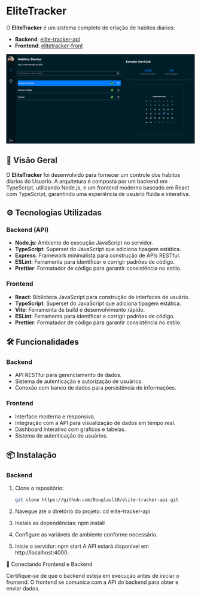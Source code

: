 # EliteTracker

O **EliteTracker** é um sistema completo de criação de habitos diarios:
- **Backend**: [elite-tracker-api](https://github.com/Douglasl10/elite-tracker-api)  
- **Frontend**: [elitetracker-front](https://github.com/Douglasl10/elitetracker-front)

<img src="https://raw.githubusercontent.com/Douglasl10/elitetracker-front/refs/heads/main/public/capa.png"/>

## 🧩 Visão Geral

O **EliteTracker** foi desenvolvido para fornecer um controle dos habitos diarios do Usuario. A arquitetura é composta por um backend em TypeScript, utilizando Node.js, e um frontend moderno baseado em React com TypeScript, garantindo uma experiência de usuário fluida e interativa.

## ⚙️ Tecnologias Utilizadas

### Backend (API)

- **Node.js**: Ambiente de execução JavaScript no servidor.  
- **TypeScript**: Superset do JavaScript que adiciona tipagem estática.  
- **Express**: Framework minimalista para construção de APIs RESTful.  
- **ESLint**: Ferramenta para identificar e corrigir padrões de código.  
- **Prettier**: Formatador de código para garantir consistência no estilo.  

### Frontend

- **React**: Biblioteca JavaScript para construção de interfaces de usuário.  
- **TypeScript**: Superset do JavaScript que adiciona tipagem estática.  
- **Vite**: Ferramenta de build e desenvolvimento rápido.  
- **ESLint**: Ferramenta para identificar e corrigir padrões de código.  
- **Prettier**: Formatador de código para garantir consistência no estilo.  

## 🛠️ Funcionalidades

### Backend

- API RESTful para gerenciamento de dados.  
- Sistema de autenticação e autorização de usuários.  
- Conexão com banco de dados para persistência de informações.  

### Frontend

- Interface moderna e responsiva.  
- Integração com a API para visualização de dados em tempo real.  
- Dashboard interativo com gráficos e tabelas.  
- Sistema de autenticação de usuários.  

## 📦 Instalação

### Backend

1. Clone o repositório:

   ```bash
   git clone https://github.com/Douglasl10/elite-tracker-api.git
2. Navegue até o diretório do projeto:
   cd elite-tracker-api
3. Instale as dependências:
    npm install
4. Configure as variáveis de ambiente conforme necessário.
5. Inicie o servidor:
   npm start
A API estará disponível em http://localhost:4000.

🔗 Conectando Frontend e Backend

Certifique-se de que o backend esteja em execução antes de iniciar o frontend. O frontend se comunica com a API do backend para obter e enviar dados.       
